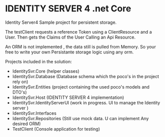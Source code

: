 IDENTITY SERVER 4 .net Core
===================================

Identity Server4 Sample project for persistent storage. 

The testClient requests a reference Token using a ClientResource and a User. 
Then gets the Claims of the User Calling an Api Resource. 

An ORM is not implemented , the data still is pulled from Memory. So your free to write your own Persistante storage logic using any orm.


Projects included in the solution: 

 - IdentitySvr.Core (helper classes)
 - IdentitySvr.Database (Database schema which the poco's in the project rely on)
 - IdentitySvr.Entities (project containing the used poco's models and DTO's)
 - IdentitySvr.Host  (IDENTITY SERVER 4  implementation)
 - IdentitySvr.IdentityServerUI (work in progress. UI to manage the Identity server )
 - IdentitySvr.Interfaces
 - IdentitySvr.Repositories (Still use mock data. U can implement Any desired ORM)
 - TestClient (Console application for testing)
